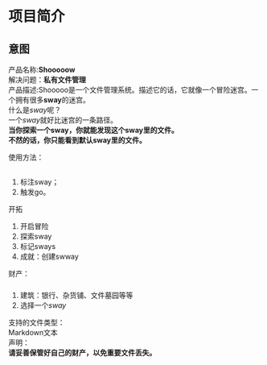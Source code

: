 # 项目简介

## 意图

产品名称:**Shooooow**  
解决问题：**私有文件管理**  
产品描述:Shooooo是一个文件管理系统。描述它的话，它就像一个冒险迷宫。一个拥有很多**sway**的迷宫。  
什么是*sway*呢？  
一个*sway*就好比迷宫的一条路径。  
**当你探索一个sway，你就能发现这个sway里的文件。  
不然的话，你只能看到默认sway里的文件。**  

使用方法：
##
1. 标注sway；
2. 触发go。

开拓
1. 开启冒险  
2. 探索sway  
3. 标记sways  
4. 成就：创建swway

财产：
###
1. 建筑：银行、杂货铺、文件墓园等等 
2. 选择一个*sway*  

支持的文件类型：  
Markdown文本  
声明：  
**请妥善保管好自己的财产，以免重要文件丢失。**
